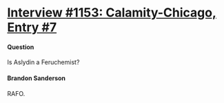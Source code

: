 # [Interview #1153: Calamity-Chicago, Entry #7](https://www.theoryland.com/intvmain.php?i=1153#7)

#### Question

Is Aslydin a Feruchemist?

#### Brandon Sanderson

RAFO.

